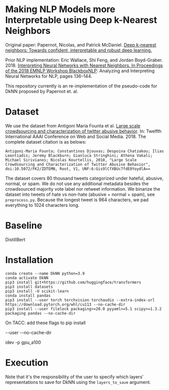 # Making NLP Models more Interpretable using Deep k-Nearest Neighbors

Original paper: Papernot, Nicolas, and Patrick McDaniel. [Deep k-nearest neighbors: Towards confident, interpretable and robust deep learning.](https://arxiv.org/abs/1803.04765)

Prior NLP implementation: Eric Wallace, Shi Feng, and Jordan Boyd-Graber. 2018. [Interpreting Neural Networks with Nearest Neighbors. In Proceedings of the 2018 EMNLP Workshop BlackboxNLP](https://aclanthology.org/W18-5416): Analyzing and Interpreting Neural Networks for NLP, pages 136–144.

This repository currently is an re-implementation of the pseudo-code for DkNN proposed by Papernot et. al. 

# Dataset

We use the dataset from Antigoni Maria Founta et al. [Large scale crowdsourcing and characterization of twitter abusive behavior](https://arxiv.org/pdf/1802.00393.pdf). In: Twelfth International AAAI Conference on Web and Social Media. 2018. The complete dataset citation is as belows:

```
Antigoni-Maria Founta; Constantinos Djouvas; Despoina Chatzakou; Ilias Leontiadis; Jeremy Blackburn; Gianluca Stringhini; Athena Vakali; Michael Sirivianos; Nicolas Kourtellis, 2018, "Large Scale Crowdsourcing and Characterization of Twitter Abusive Behavior", doi:10.5072/FK2/ZDTEMN, Root, V1, UNF:6:Gis9lCfXBUc7fdE0YoydlA== 
```

The dataset covers 80 thousand tweets categorized under hateful, abusive, normal, or spam. We do not use any additional metadata besides the crowdsourced majority vote label nor retweet information. We binarize the dataset into tweets of hate vs non-hate (abusive + normal + spam), see `preprocess.py`. Because the longest tweet is 964 characters, we pad everything to 1024 characters long.


# Baseline

DistillBert


# Installation

```
conda create --name DkNN python=3.9
conda activate DkNN
pip3 install git+https://github.com/huggingface/transformers
pip3 install datasets
pip3 install -U scikit-learn
conda install pandas
pip3 install --user torch torchvision torchaudio --extra-index-url https://download.pytorch.org/whl/cu113 --no-cache-dir
pip3 install --user filelock packaging>=20.0 pyyaml>=5.1 scipy>=1.3.2 packaging pandas --no-cache-dir
```

On TACC: add these flags to pip install

--user 
--no-cache-dir

idev -p gpu_a100

# Execution

Note that it's the responsibility of the user to specify which layers' representations to save for DkNN using the `layers_to_save` argument. 